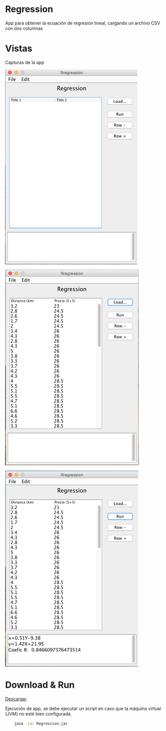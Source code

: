 # Regression

App para obtener la ecuación de regresión lineal, cargando un archivo CSV con dos columnas

# Vistas

Capturas de la app

![captura uno](imgs/img1.png)

![captura uno](imgs/img2.png)

![captura uno](imgs/img3.png)

# Download & Run

[Descargar](./dist/Regression.jar)

Ejecución de app, se debe ejecutar un script en caso que la máquina virtual (JVM) no esté bien configurada.

``` bash
    java -jar Regression.jar
```
